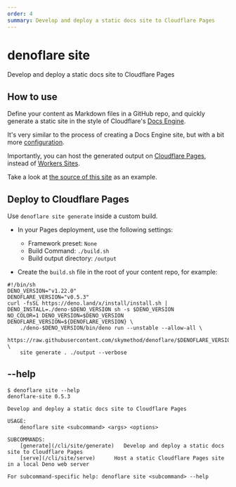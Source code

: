 ```yaml
---
order: 4
summary: Develop and deploy a static docs site to Cloudflare Pages
---
```


# denoflare site
Develop and deploy a static docs site to Cloudflare Pages

## How to use
Define your content as Markdown files in a GitHub repo, and quickly generate a static site
in the style of Cloudflare's [Docs Engine](https://developers.cloudflare.com/docs-engine/).

It's very similar to the process of creating a Docs Engine site, but with a bit more [configuration](/cli/site/configuration).

Importantly, you can host the generated output on [Cloudflare Pages](https://pages.cloudflare.com/),
instead of [Workers Sites](https://developers.cloudflare.com/workers/platform/sites).

Take a look at [the source of this site](https://github.com/skymethod/denoflare-docs/) as an example.

## Deploy to Cloudflare Pages
Use `denoflare site generate` inside a custom build.

- In your Pages deployment, use the following settings:
  - Framework preset: `None`
  - Build Command: `./build.sh`
  - Build output directory: `/output`

- Create the `build.sh` file in the root of your content repo, for example:

```
#!/bin/sh
DENO_VERSION="v1.22.0"
DENOFLARE_VERSION="v0.5.3"
curl -fsSL https://deno.land/x/install/install.sh | DENO_INSTALL=./deno-$DENO_VERSION sh -s $DENO_VERSION
NO_COLOR=1 DENO_VERSION=$DENO_VERSION DENOFLARE_VERSION=${DENOFLARE_VERSION} \
    ./deno-$DENO_VERSION/bin/deno run --unstable --allow-all \
    https://raw.githubusercontent.com/skymethod/denoflare/$DENOFLARE_VERSION/cli/cli.ts \
    site generate . ./output --verbose
```

## --help
```
$ denoflare site --help
denoflare-site 0.5.3

Develop and deploy a static docs site to Cloudflare Pages

USAGE:
    denoflare site <subcommand> <args> <options>

SUBCOMMANDS:
    [generate](/cli/site/generate)   Develop and deploy a static docs site to Cloudflare Pages
    [serve](/cli/site/serve)      Host a static Cloudflare Pages site in a local Deno web server

For subcommand-specific help: denoflare site <subcommand> --help
```
